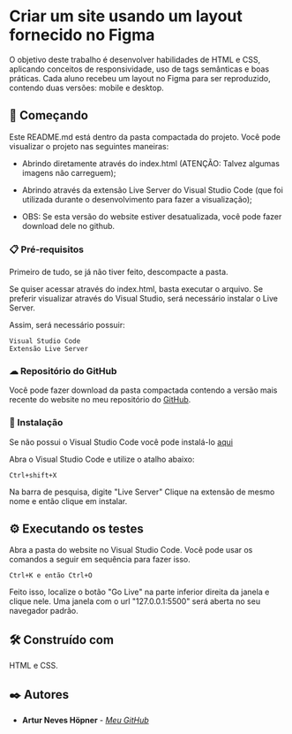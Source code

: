 # Criar um site usando um layout fornecido no Figma

O objetivo deste trabalho é desenvolver habilidades de HTML e CSS, aplicando conceitos de responsividade, uso de tags semânticas e boas práticas. Cada aluno recebeu um layout no Figma para ser reproduzido, contendo duas versões: mobile e desktop.

## 🚀 Começando

Este README.md está dentro da pasta compactada do projeto.
Você pode visualizar o projeto nas seguintes maneiras: 
- Abrindo diretamente através do index.html (ATENÇÃO: Talvez algumas imagens não carreguem);
- Abrindo através da extensão Live Server do Visual Studio Code (que foi utilizada durante o desenvolvimento para fazer a visualização);

- OBS: Se esta versão do website estiver desatualizada, você pode fazer download dele no github.

### 📋 Pré-requisitos

Primeiro de tudo, se já não tiver feito, descompacte a pasta.

Se quiser acessar através do index.html, basta executar o arquivo.
Se preferir visualizar através do Visual Studio, será necessário instalar o Live Server.

Assim, será necessário possuir:
```
Visual Studio Code
Extensão Live Server
```

### ☁ Repositório do GitHub

Você pode fazer download da pasta compactada contendo a versão mais recente do website no meu repositório do [GitHub](https://github.com/arturTheDev17/Avaliacao_WebMobile).

### 🔧 Instalação

Se não possui o Visual Studio Code você pode instalá-lo [aqui](https://code.visualstudio.com/)

Abra o Visual Studio Code e utilize o atalho abaixo:
```
Ctrl+shift+X
```
Na barra de pesquisa, digite "Live Server"
Clique na extensão de mesmo nome e então clique em instalar.

## ⚙️ Executando os testes

Abra a pasta do website no Visual Studio Code.
Você pode usar os comandos a seguir em sequência para fazer isso.
```
Ctrl+K e então Ctrl+O
```
Feito isso, localize o botão "Go Live" na parte inferior direita da janela e clique nele.
Uma janela com o url "127.0.0.1:5500" será aberta no seu navegador padrão.

## 🛠️ Construído com

HTML e CSS.

## ✒️ Autores


* **Artur Neves Höpner** - [*Meu GitHub*](https://github.com/arturTheDev17)
